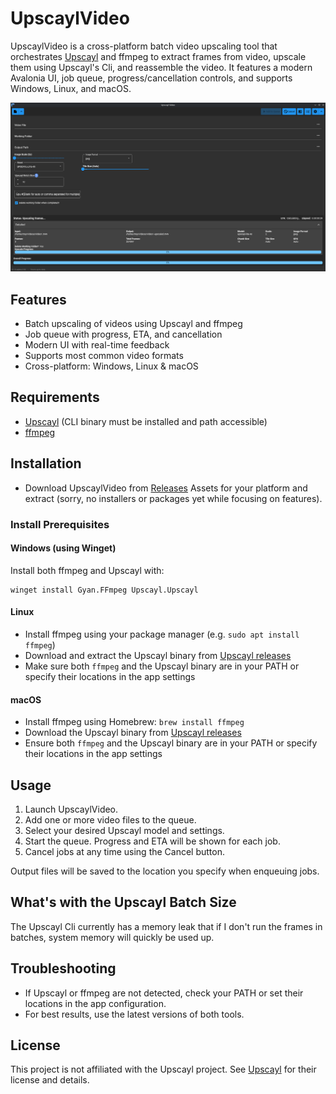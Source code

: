 # UpscaylVideo

UpscaylVideo is a cross-platform batch video upscaling tool that orchestrates
[Upscayl](https://github.com/upscayl/upscayl) and ffmpeg to extract frames from
video, upscale them using Upscayl's Cli, and reassemble the video. It features a
modern Avalonia UI, job queue, progress/cancellation controls, and supports
Windows, Linux, and macOS.

![Screenshot](screenshot.png)

## Features

- Batch upscaling of videos using Upscayl and ffmpeg
- Job queue with progress, ETA, and cancellation
- Modern UI with real-time feedback
- Supports most common video formats
- Cross-platform: Windows, Linux & macOS

## Requirements

- [Upscayl](https://github.com/upscayl/upscayl) (CLI binary must be installed
  and path accessible)
- [ffmpeg](https://ffmpeg.org/)

## Installation

- Download UpscaylVideo from
  [Releases](https://github.com/troygeiger/UpscaylVideo/releases) Assets for your
  platform and extract (sorry, no installers or packages yet while focusing on features).

### Install Prerequisites

#### Windows (using Winget)

Install both ffmpeg and Upscayl with:

```shell
winget install Gyan.FFmpeg Upscayl.Upscayl
```

#### Linux

- Install ffmpeg using your package manager (e.g. `sudo apt install ffmpeg`)
- Download and extract the Upscayl binary from [Upscayl releases](https://github.com/upscayl/upscayl/releases)
- Make sure both `ffmpeg` and the Upscayl binary are in your PATH or specify their locations in the app settings

#### macOS

- Install ffmpeg using Homebrew: `brew install ffmpeg`
- Download the Upscayl binary from [Upscayl releases](https://github.com/upscayl/upscayl/releases)
- Ensure both `ffmpeg` and the Upscayl binary are in your PATH or specify their locations in the app settings

## Usage

1. Launch UpscaylVideo.
2. Add one or more video files to the queue.
3. Select your desired Upscayl model and settings.
4. Start the queue. Progress and ETA will be shown for each job.
5. Cancel jobs at any time using the Cancel button.

Output files will be saved to the location you specify when enqueuing jobs.

## What's with the Upscayl Batch Size

The Upscayl Cli currently has a memory leak that if I don't run the frames in
batches, system memory will quickly be used up.

## Troubleshooting

- If Upscayl or ffmpeg are not detected, check your PATH or set their locations in the app configuration.
- For best results, use the latest versions of both tools.

## License

This project is not affiliated with the Upscayl project. See
[Upscayl](https://github.com/upscayl/upscayl) for their license and details.
